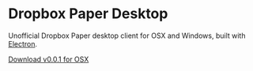 # Dropbox Paper Desktop

Unofficial Dropbox Paper desktop client for OSX and Windows, built with [Electron](http://electron.atom.io/).

[Download v0.0.1 for OSX](https://github.com/anaqi/Dropbox-Paper-Desktop/releases)
